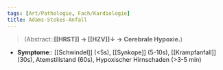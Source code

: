 ```yaml
---
tags: [Art/Pathologie, Fach/Kardiologie]
title: Adams-Stokes-Anfall
---
```

> (Abstract::**[[HRST]] → [[HZV]]↓ → Cerebrale Hypoxie.**)
- **Symptome**:: [[Schwindel]] (<5s), [[Synkope]] (5-10s), [[Krampfanfall]] (30s), Atemstillstand (60s), Hypoxischer Hirnschaden (>3-5 min)